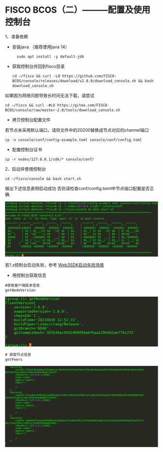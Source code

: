 # FISCO BCOS（二）———配置及使用控制台

1、准备依赖

- 安装java （推荐使用java 14）

  ```
  	sudo apt install -y default-jdk
  ```

- 获取控制台并回到fisco目录

  ```
  cd ~/fisco && curl -LO https://github.com/FISCO-BCOS/console/releases/download/v2.8.0/download_console.sh && bash download_console.sh
  ```

  

如果因为网络问题导致长时间无法下载，请尝试

```
cd ~/fisco && curl -#LO https://gitee.com/FISCO-BCOS/console/raw/master-2.0/tools/download_console.sh
```

- 拷贝控制台配置文件

若节点未采用默认端口，请将文件中的20200替换成节点对应的channel端口

```
cp -n console/conf/config-example.toml console/conf/config.toml
```

- 配置控制台证书

```
cp -r nodes/127.0.0.1/sdk/* console/conf/
```

2、启动并使用控制台

```
cd ~/fisco/console && bash start.sh
```

输出下述信息表明启动成功 否则请检查conf/config.toml中节点端口配置是否正确

![image-20220117234234290](./img/image-20220117234234290.png)

若1.x控制台启动失败，参考 [Web3SDK启动失败场景](https://fisco-bcos-documentation.readthedocs.io/zh_CN/latest/docs/faq/connect.html)

- 用控制台获取信息

```
#获取客户端版本信息
getNodeVersion
```

![image-20220117234329875](./img/image-20220117234329875.png)

```
# 获取节点信息
getPeers
```

![image-20220117234521414](./img/image-20220117234521414.png)

